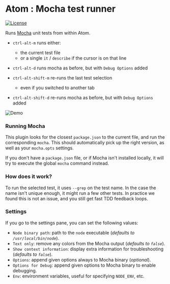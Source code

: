 # Atom : Mocha test runner

[![License](http://img.shields.io/badge/license-MIT-yellow.svg?style=flat)](https://github.com/TabDigital/atom-mocha-test-runner/blob/master/LICENSE.md)

Runs [Mocha](https://github.com/visionmedia/mocha) unit tests from within Atom.

- `ctrl-alt-m` runs either:
  - the current test file
  - or a single `it` / `describe` if the cursor is on that line

- `ctrl-alt-d` runs mocha as before, but with `Debug Options` added

- `ctrl-alt-shift-m` re-runs the last test selection
  - even if you switched to another tab

- `ctrl-alt-shift-d` re-runs mocha as before, but with `Debug Options` added

![Demo](https://raw.github.com/TabDigital/atom-mocha-test-runner/master/demo.gif)

### Running Mocha

This plugin looks for the closest `package.json` to the current file,
and run the corresponding `mocha`. This should automatically pick up the right version,
as well as your `mocha.opts` settings.

If you don't have a `package.json` file, or if Mocha isn't installed locally,
it will try to execute the global `mocha` command instead.

### How does it work?

To run the selected test, it uses `--grep` on the test name.
In the case the name isn't unique enough, it might run a few other tests.
In practice we found this is not an issue, and you still get fast TDD feedback loops.

### Settings

If you go to the settings pane, you can set the following values:

- `Node binary path`: path to the `node` executable (*defaults to `/usr/local/bin/node`*).
- `Text only`: remove any colors from the Mocha output (*defaults to `false`*).
- `Show context information`: display extra information for troubleshooting (*defaults to `false`*).
- `Options`: append given options always to Mocha binary  (*optional*).
- `Options for Debug`: append given options to Mocha binary to enable debugging.
- `Env`: environment variables, useful for specifying `NODE_ENV`, etc.
